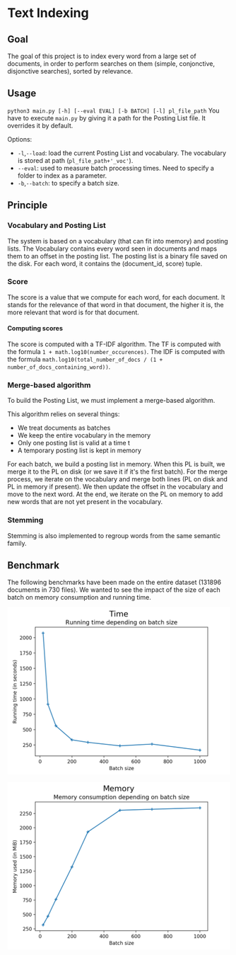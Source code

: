 # Text Indexing

## Goal
The goal of this project is to index every word from a large set of documents, in order to perform searches on them (simple, conjonctive, disjonctive searches), sorted by relevance.

## Usage
`python3 main.py [-h] [--eval EVAL] [-b BATCH] [-l] pl_file_path`
You have to execute `main.py` by giving it a path for the Posting List file. It overrides it by default.

Options:
 - `-l`,`--load`: load the current Posting List and vocabulary. The vocabulary is stored at path (`pl_file_path+'_voc'`).
 - `--eval`: used to measure batch processing times. Need to specify a folder to index as a parameter.
 - `-b`,`--batch`: to specify a batch size.

## Principle

### Vocabulary and Posting List
The system is based on a vocabulary (that can fit into memory) and posting lists. The Vocabulary contains every word seen in documents and maps them to an offset in the posting list.
The posting list is a binary file saved on the disk. For each word, it contains the (document_id, score) tuple.

### Score
The score is a value that we compute for each word, for each document. It stands for the relevance of that word in that document, the higher it is, the more relevant that word is for that document.

#### Computing scores
The score is computed with a TF-IDF algorithm.
The TF is computed with the formula `1 + math.log10(number_occurences)`.
The IDF is computed with the formula `math.log10(total_number_of_docs / (1 + number_of_docs_containing_word))`.

### Merge-based algorithm
To build the Posting List, we must implement a merge-based algorithm.

This algorithm relies on several things:
-   We treat documents as batches
-   We keep the entire vocabulary in the memory
-   Only one posting list is valid at a time t
-   A temporary posting list is kept in memory

For each batch, we build a posting list in memory. When this PL is built, we merge it to the PL on disk (or we save it if it's the first batch). For the merge process, we iterate on the vocabulary and merge both lines (PL on disk and PL in memory if present). We then update the offset in the vocabulary and move to the next word. At the end, we iterate on the PL on memory to add new words that are not yet present in the vocabulary.

### Stemming
Stemming is also implemented to regroup words from the same semantic family.

## Benchmark
The following benchmarks have been made on the entire dataset (131896 documents in 730 files).
We wanted to see the impact of the size of each batch on memory consumption and running time.

![Plot of running time depending on batch size](https://github.com/BScong/text-indexing/blob/master/benchmark/measures_1_clean/time.png)


![Plot of maximum memory consumption depending on batch size](https://github.com/BScong/text-indexing/blob/master/benchmark/measures_1_clean/memory.png)
